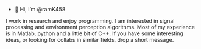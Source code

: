 - 👋 Hi, I’m @ramK458

I work in research and enjoy programming. I am interested in signal processing and environment perception algorithms. 
Most of my experience is in Matlab, python and a little bit of C++. If you have some interesting ideas, or looking for collabs in similar fields, drop a short message. 

<!---
ramK458/ramK458 is a ✨ special ✨ repository because its `README.md` (this file) appears on your GitHub profile.
You can click the Preview link to take a look at your changes.
--->
